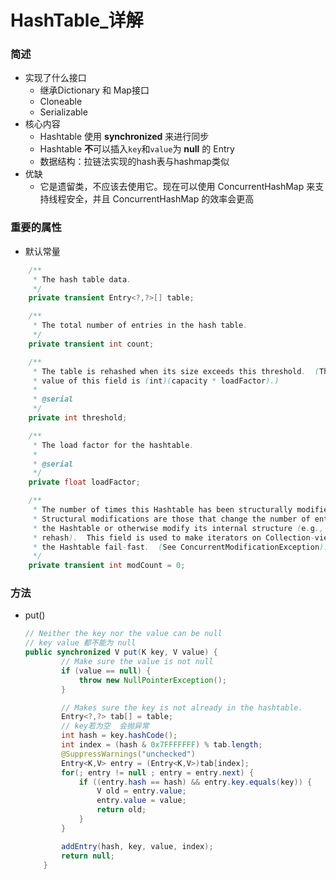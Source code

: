 # HashTable_详解

### 简述

- 实现了什么接口
  - 继承Dictionary 和 Map接口
  - Cloneable
  - Serializable
- 核心内容
  - Hashtable 使用 **synchronized** 来进行同步
  - Hashtable **不**可以插入``key``和``value``为 **null** 的 Entry
  - 数据结构：拉链法实现的hash表与hashmap类似
- 优缺
  - 它是遗留类，不应该去使用它。现在可以使用 ConcurrentHashMap 来支持线程安全，并且 ConcurrentHashMap 的效率会更高

### 重要的属性

- 默认常量

```java
    /**
     * The hash table data.
     */
    private transient Entry<?,?>[] table;

    /**
     * The total number of entries in the hash table.
     */
    private transient int count;

    /**
     * The table is rehashed when its size exceeds this threshold.  (The
     * value of this field is (int)(capacity * loadFactor).)
     *
     * @serial
     */
    private int threshold;

    /**
     * The load factor for the hashtable.
     *
     * @serial
     */
    private float loadFactor;

    /**
     * The number of times this Hashtable has been structurally modified
     * Structural modifications are those that change the number of entries in
     * the Hashtable or otherwise modify its internal structure (e.g.,
     * rehash).  This field is used to make iterators on Collection-views of
     * the Hashtable fail-fast.  (See ConcurrentModificationException).
     */
    private transient int modCount = 0;

```



### 方法

- put()

  ```java
  // Neither the key nor the value can be null 
  // key value 都不能为 null
  public synchronized V put(K key, V value) {
          // Make sure the value is not null
          if (value == null) {
              throw new NullPointerException();
          }
  
          // Makes sure the key is not already in the hashtable.
          Entry<?,?> tab[] = table;
          // key若为空  会抛异常
          int hash = key.hashCode();
          int index = (hash & 0x7FFFFFFF) % tab.length;
          @SuppressWarnings("unchecked")
          Entry<K,V> entry = (Entry<K,V>)tab[index];
          for(; entry != null ; entry = entry.next) {
              if ((entry.hash == hash) && entry.key.equals(key)) {
                  V old = entry.value;
                  entry.value = value;
                  return old;
              }
          }
  
          addEntry(hash, key, value, index);
          return null;
      }
  ```

  
